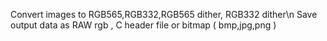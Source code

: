 Convert images to RGB565,RGB332,RGB565 dither, RGB332 dither\n
Save output data as RAW rgb , C header file or bitmap ( bmp,jpg,png )
